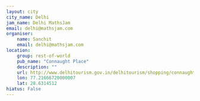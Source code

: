 ```yaml
---
layout: city                                           
city_name: Delhi                                                               
jam_name: Delhi MathsJam
email: delhi@mathsjam.com
organiser:
    name: Sanchit
    email: delhi@mathsjam.com
location:
    group: rest-of-world
    pub_name: "Connaught Place"
    description: ""
    url: http://www.delhitourism.gov.in/delhitourism/shopping/connaught_place.jsp
    lon: 77.21666720000007
    lat: 28.6314512
hiatus: False
---
```

